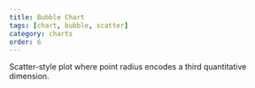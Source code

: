 ```yaml
---
title: Bubble Chart
tags: [chart, bubble, scatter]
category: charts
order: 6
---
```

Scatter-style plot where point radius encodes a third quantitative dimension.
